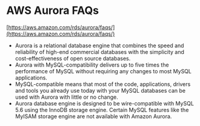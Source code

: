 # AWS Aurora FAQs

[https://aws.amazon.com/rds/aurora/faqs/](https://aws.amazon.com/rds/aurora/faqs/)

- Aurora is a relational database engine that combines the speed and reliability of high-end commercial databases with the simplicity and cost-effectiveness of open source databases.
- Aurora with MySQL-compatibility delivers up to five times the performance of MySQL without requiring any changes to most MySQL applications.
- MySQL-compatible means that most of the code, applications, drivers and tools you already use today with your MySQL databases can be used with Aurora with little or no change.
- Aurora database engine is designed to be wire-compatible with MySQL 5.6 using the InnoDB storage engine. Certain MySQL features like the MyISAM storage engine are not available with Amazon Aurora.
